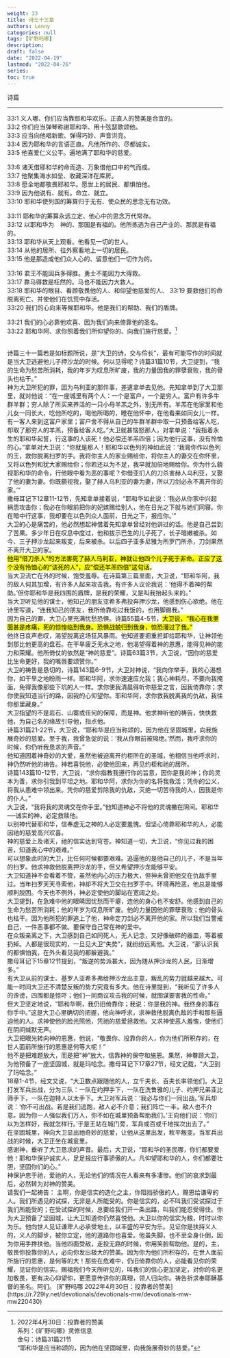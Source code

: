 ```yaml
---
weight: 33
title: 诗三十三章
authors: Lenny
categories: null
tags: [旷野吗哪]
description: 
draft: false
date: "2022-04-19"
lastmod: "2022-04-26"
series:
toc: true
---
```

诗篇
<!--more-->
---


33:1 义人哪、你们应当靠耶和华欢乐。正直人的赞美是合宜的。  
33:2 你们应当弹琴称谢耶和华、用十弦瑟歌颂他。  
33:3 应当向他唱新歌、弹得巧妙、声音洪亮。  
33:4 因为耶和华的言语正直。凡他所作的、尽都诚实。  
33:5 他喜爱仁义公平。遍地满了耶和华的慈爱。  

33:6 诸天借耶和华的命而造、万象借他口中的气而成。  
33:7 他聚集海水如垒、收藏深洋在库房。  
33:8 愿全地都敬畏耶和华。愿世上的居民、都惧怕他。  
33:9 因为他说有、就有。命立、就立。  
33:10 耶和华使列国的筹算归于无有、使众民的思念无有功效。  

33:11 耶和华的筹算永远立定、他心中的思念万代常存。  
33:12 以耶和华为　神的、那国是有福的。他所拣选为自己产业的、那民是有福的。  
33:13 耶和华从天上观看。他看见一切的世人。  
33:14 从他的居所、往外察看地上一切的居民。  
33:15 他是那造成他们众人心的、留意他们一切作为的。  

33:16 君王不能因兵多得胜。勇士不能因力大得救。  
33:17 靠马得救是枉然的。马也不能因力大救人。  
33:18 耶和华的眼目、看顾敬畏他的人、和仰望他慈爱的人、
33:19 要救他们的命脱离死亡、并使他们在饥荒中存活。  
33:20 我们的心向来等候耶和华。他是我们的帮助、我们的盾牌。  

33:21 我们的心必靠他欢喜、因为我们向来倚靠他的圣名。  
33:22 耶和华阿、求你照着我们所仰望你的、向我们施行慈爱。[^1]  

[^1]: 2022年4月30日：投靠者的赞美  
系列：《旷野吗哪》灵修信息  
金句：诗篇31篇21节  
“耶和华是应当称颂的，因为他在坚固城里，向我施展奇妙的慈爱。”
<br />  
诗篇三十一篇若是如标题所说，是“大卫的诗，交与伶长”，最有可能写作的时间就是当大卫逃避他儿子押沙龙的时候。何以见得呢？诗篇31篇10节，大卫提到，“我的生命为愁苦所消耗，我的年岁为叹息所旷废，我的力量因我的罪孽衰败，我的骨头也枯干。”
<br />  
神为大卫所犯的罪，因为乌利亚的那件事，差遣拿单去见他。先知拿单到了大卫那里，就对他说：“在一座城里有两个人：一个是富户，一个是穷人。富户有许多牛群羊群；穷人除了所买来养活的一只小母羊羔之外，别无所有。羊羔在他家里和他儿女一同长大，吃他所吃的，喝他所喝的，睡在他怀中，在他看来如同女儿一样。有一客人来到这富户家里；富户舍不得从自己的牛群羊群中取一只预备给客人吃，却取了那穷人的羊羔，预备给客人吃。”大卫就甚恼怒那人，对拿单说：“我指着永生的耶和华起誓，行这事的人该死！他必偿还羊羔四倍；因为他行这事，没有怜恤的心。”拿单对大卫说：“你就是那人！耶和华以色列的神如此说：‘我膏你作以色列的王，救你脱离扫罗的手。我将你主人的家业赐给你，将你主人的妻交在你怀里，又将以色列和犹大家赐给你；你若还以为不足，我早就加倍地赐给你。你为什么藐视耶和华的命令，行他眼中看为恶的事呢？你借亚扪人的刀杀害赫人乌利亚，又娶了他的妻为妻。你既藐视我，娶了赫人乌利亚的妻为妻，所以刀剑必永不离开你的家。’”
<br />  
撒母耳记下12章11-12节，先知拿单接着说，“耶和华如此说：‘我必从你家中兴起祸患攻击你；我必在你眼前把你的妃嫔赐给别人，他在日光之下就与她们同寝。你在暗中行这事，我却要在以色列众人面前，日光之下，报应你。’”
<br />  
大卫的心是痛苦的，他必然想起神借着先知拿单曾经对他讲过的话。他是自己尝到了苦果。多少年日在叹息中度过，他和拔示巴生的儿子死了，长子暗嫩被杀。如今、三子押沙龙起来叛变，后来被杀。以后四子亚多尼雅为所罗门所杀，刀剑果然不离开大卫的家。
<br />  
<mark>他用“借刀杀人”的方法害死了赫人乌利亚，神就让他四个儿子死于非命。正应了这个没有怜恤心的“该死的人”，应“偿还羊羔四倍”这句话</mark>。
<br />  
当大卫流亡在外的时候，饱受羞辱。在诗篇第三篇里面，大卫说，“耶和华阿，我的敌人何其加增，有许多人起来攻击我。有许多人议论我说：‘他得不着神的帮助。’但你耶和华是我四围的盾牌，是我的荣耀，又是叫我抬起头来的。”
<br />  
当大卫听见他的谋士，他知己的朋友亚希多弗投奔押沙龙，他感到伤心欲绝。他在诗里写道，“连我知己的朋友，我所倚靠吃过我饭的，也用脚踢我。”
<br />  
因为自己的罪，大卫心里充满忧愁恐惧。诗篇55篇4-5节，<mark>大卫说，“我心在我里面甚是疼痛，死的惊惶临到我身。恐惧战兢归到我身，惊恐漫过了我。”</mark>
<br />  
他终日哀声悲叹，渴望脱离这场狂风暴雨。他知道要把重担卸给耶和华，让神领他到那比他更高的盘石。在干旱疲乏无水之地，他渴望得着神的恩惠，能得见神的能力和荣耀。他所倚仗的依然是“神的慈爱”。诗篇63篇3节，大卫说，“因你的慈爱比生命更好，我的嘴唇要颂赞你。”
<br />  
大卫的祷告是恳切的，诗篇143篇6-9节，大卫对神说，“我向你举手，我的心渴想你，如干旱之地盼雨一样。耶和华阿，求你速速应允我；我心神耗尽，不要向我掩面，免得我像那些下坑的人一样。求你使我清晨得听你慈爱之言，因我倚靠你；求你使我知道当行的路，因我的心仰望你。耶和华阿，求你救我脱离我的仇敌，我往你那里藏身。”
<br />  
大卫指望的不是岩石、山寨或任何的保障，而是神。他求神听他的祷告，快快救他，为自己名的缘故引导他，指点他。
<br />  
诗篇31篇21-22节，大卫说，“耶和华是应当称颂的，因为他在坚固城里，向我施展奇妙的慈爱。至于我，我曾急促的说：‘我从你眼前被隔绝。’然而，我呼求你的时候，你仍听我恳求的声音。”
<br />  
他知道因着神奇妙的大爱，虽然他被迫离开约柜所在的圣城，他相信当他呼求时，神仍然听他的祷告。神若喜悦他，必使他回来，再见约柜和祂的居所。
<br />  
诗篇143篇10-12节，大卫说，“求你指教我遵行你的旨意，因你是我的神；你的灵本为善，求你引我到平坦之地。耶和华阿，求你为你的名将我救活；凭你的公义，将我从患难中领出来。凭你的慈爱剪除我的仇敌，灭绝一切苦待我的人，因我是你的仆人。”
<br />  
大卫说，“我将我的灵魂交在你手里。”他知道神必不将他的灵魂撇在阴间。耶和华──诚实的神，必定救赎他。
<br />  
以别神代替耶和华，信奉虚无之神的人必定要羞愧。但坚心倚靠耶和华的人，必能因祂的慈爱高兴欢喜。
<br />  
神的慈爱上及诸天，祂的信实达到穹苍。神知道一切，大卫说，“你见过我的困苦，知道我心中的艰难。”
<br />  
可以想象此时的大卫，比任何时候都要艰难。追逼他的是他自己的儿子，不是当年的扫罗。他求神救他脱离押沙龙的手，但又希望押沙龙能够平安。
<br />  
大卫知道神不会看着不管，虽然他内心的压力极大，但神未曾把他交在仇敌手里过。当年扫罗天天寻索他，神却不将大卫交在扫罗手中。环境再险恶，他总是能够顺利脱困。今天也不例外，神必定使他的脚站在宽阔之处。
<br />  
大卫提到，在急难中他的眼睛因忧愁而干瘪，连他的身心也不安舒。他感到自己的生命为愁苦所消耗；他的年岁为叹息所旷废。他的力量因他的罪孽衰败；他的骨头也枯干。因为他所犯的罪追上了他，神命定刀剑必不离开他的家。所以我们当警戒自己，一件恶事都不做。要保守自己常在神的爱中。
<br />  
在众叛亲离之下，大卫感到自己如同死人，无人记念，又好像破碎的器皿，等着被扔掉。人都是很现实的，一旦见大卫“失势”，就纷纷远离他。大卫说，“那认识我的都惧怕我，在外头看见我的都躲避我。”
<br />  
撒母耳记下15章12节提到，“叛逆的势派甚大，因为随从押沙龙的人民，日渐增多。”
<br />  
有大卫从前的谋士、基罗人亚希多弗给押沙龙出主意，叛乱的势力就越来越大。可能一时间大卫还不清楚反叛的势力究竟有多大。他在诗里提到，“我听见了许多人的谗谤，四围都是惊吓；他们一同商议攻击我的时候，就图谋要害我的性命。”
<br />  
但大卫坚定地说，“耶和华啊，我仍旧倚靠你；我说：你是我的神。我终身的事在你手中。”这是大卫心里确切的把握，他向神呼求，求神救他脱离仇敌的手和那些逼迫他的人。求神使他的脸光照他，凭祂的慈爱拯救他。又求神使恶人羞愧，使他们在阴间缄默无声。
<br />  
大卫把眼光转向神的恩惠，他说，“敬畏你、投靠你的人，你为他们所积存的，在世人面前所施行的恩惠是何等大呢！”
<br />  
他不是把难题放大，而是把“神”放大，信靠神的保守和施恩。果然，神眷顾大卫，为他预备了一座坚固城，就是玛哈念。撒母耳记下17章27节，经文记载，“大卫到了玛哈念。”
<br />  
18章1-4节，经文又说，“大卫数点跟随他的人，立千夫长、百夫长率领他们。大卫打发军兵出战，分为三队：一队在约押手下，一队在洗鲁雅的儿子、约押兄弟亚比筛手下，一队在迦特人以太手下。大卫对军兵说：‘我必与你们一同出战。’军兵却说：‘你不可出战。若是我们逃跑，敌人必不介意；我们阵亡一半，敌人也不介意。因为你一人强似我们万人，你不如在城里预备帮助我们。’王向他们说：‘你们以为怎样好，我就怎样行。’于是王站在城门旁，军兵或百或千地挨次出去了。”
<br />  
在坚固城里，神向大卫显出祂奇妙的慈爱，让他从这里出发，敉平叛变。当军兵出战的时候，大卫正坐在城瓮里。
<br />  
感谢神，垂听了大卫恳求的声音。最后，大卫说，“耶和华的圣民哪，你们都要爱他！耶和华保护诚实人，足足报应行事骄傲的人。凡仰望耶和华的人，你们都要壮胆，坚固你们的心。”  
<br />  
神保护忠于祂，爱祂的人，无论他们的情况在人看来有多凄惨。他们的哀求到最后，必然转为对神的赞美。
<br />  
请我们一起祷告：  
主啊，你是信实的造化之主，你阻挡骄傲的人，赐恩给谦卑的人。我们所遇见的试探，无非是人所能受的。你是信实的，必不叫我们受试探过于我们所能受的；在受试探的时候，总要给我们开一条出路，叫我们能忍受得住。你为大卫预备了坚固城，让大卫知道你仍然喜悦他。大卫以你的信实为粮，时时以你为乐。他向世人见证谦卑人必承受地土，以丰盛的平安为乐。见证你是扶持义人的，义人的脚步，被你立定，他的道路你也喜爱。他虽失脚，也不至全身仆倒，因为你用手搀扶他。当他四面受敌，走投无路的时候，你用笑脸帮助他。是的，主，敬畏你投靠你的人，必向你发出极大的赞美。因为你为他们所积存的，在世人面前所施行的恩惠，是何等的大！那些在危难中，仍旧倚靠你的人，必能看见你的荣耀，见证你的信实。赐福我们今天所听见的，叫我们的信心更加坚定，对你的名更加敬畏，更有决心仰望你，更愿意传讲你的真理，领人归向你。祷告祈求奉耶稣基督的圣名。阿们。 
[旷野吗哪 2022年4月30日：投靠者的赞美](https://r.729ly.net/devotionals/devotionals-mw/devotionals-mw-mw220430)
